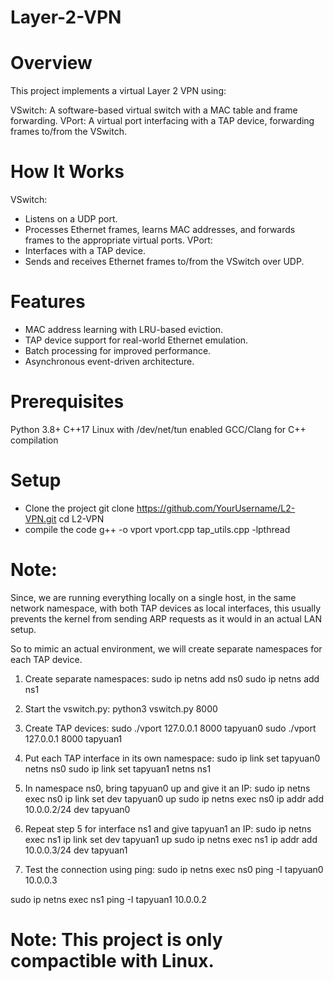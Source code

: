 # Layer-2-VPN

# Overview
This project implements a virtual Layer 2 VPN using:

VSwitch: A software-based virtual switch with a MAC table and frame forwarding.
VPort: A virtual port interfacing with a TAP device, forwarding frames to/from the VSwitch.

# How It Works
VSwitch:
* Listens on a UDP port.
* Processes Ethernet frames, learns MAC addresses, and forwards frames to the appropriate virtual ports.
VPort:
* Interfaces with a TAP device.
* Sends and receives Ethernet frames to/from the VSwitch over UDP.

# Features
* MAC address learning with LRU-based eviction.
* TAP device support for real-world Ethernet emulation.
* Batch processing for improved performance.
* Asynchronous event-driven architecture.


# Prerequisites
Python 3.8+
C++17
Linux with /dev/net/tun enabled
GCC/Clang for C++ compilation

# Setup
- Clone the project
  git clone https://github.com/YourUsername/L2-VPN.git
  cd L2-VPN
- compile the code
  g++ -o vport vport.cpp tap_utils.cpp -lpthread


# Note:
Since, we are running everything locally on a single host, in the same network namespace, with both TAP devices as local interfaces, this usually prevents the kernel from sending ARP requests as it would in an actual LAN setup.

So to mimic an actual environment, we will create separate namespaces for each TAP device.


1) Create separate namespaces:
sudo ip netns add ns0
sudo ip netns add ns1

2) Start the vswitch.py:
python3 vswitch.py 8000

3) Create TAP devices:
sudo ./vport 127.0.0.1 8000 tapyuan0
sudo ./vport 127.0.0.1 8000 tapyuan1

4) Put each TAP interface in its own namespace:
sudo ip link set tapyuan0 netns ns0
sudo ip link set tapyuan1 netns ns1

5) In namespace ns0, bring tapyuan0 up and give it an IP:
sudo ip netns exec ns0 ip link set dev tapyuan0 up
sudo ip netns exec ns0 ip addr add 10.0.0.2/24 dev tapyuan0

6) Repeat step 5 for interface ns1 and give tapyuan1 an IP:
sudo ip netns exec ns1 ip link set dev tapyuan1 up
sudo ip netns exec ns1 ip addr add 10.0.0.3/24 dev tapyuan1

7) Test the connection using ping:
sudo ip netns exec ns0 ping -I tapyuan0 10.0.0.3

sudo ip netns exec ns1 ping -I tapyuan1 10.0.0.2




# Note: This project is only compactible with Linux.
